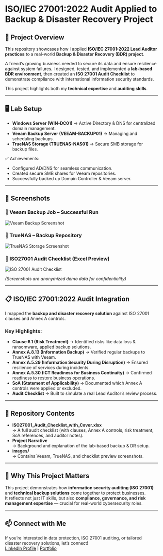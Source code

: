 # ISO/IEC 27001:2022 Audit Applied to Backup & Disaster Recovery Project   

## 📌 Project Overview  
This repository showcases how I applied **ISO/IEC 27001:2022 Lead Auditor practices** to a real-world **Backup & Disaster Recovery (BDR) project**.  

A friend’s growing business needed to secure its data and ensure resilience against system failures. I designed, tested, and implemented a **lab-based BDR environment**, then created an **ISO 27001 Audit Checklist** to demonstrate compliance with international information security standards.  

This project highlights both my **technical expertise** and **auditing skills**.  

---

## 🖥️ Lab Setup  
- **Windows Server (WIN-DC01)** → Active Directory & DNS for centralized domain management.  
- **Veeam Backup Server (VEEAM-BACKUP01)** → Managing and scheduling backups.  
- **TrueNAS Storage (TRUENAS-NAS01)** → Secure SMB storage for backup files.  

✅ Achievements:  
- Configured AD/DNS for seamless communication.  
- Created secure SMB shares for Veeam repositories.  
- Successfully backed up Domain Controller & Veeam server.  

---

## 📸 Screenshots  

### 🔹 Veeam Backup Job – Successful Run  
![Veeam Backup Screenshot](images/veeam-backup-success.png)  

### 🔹 TrueNAS – Backup Repository  
![TrueNAS Storage Screenshot](images/truenas-repo.png)  

### 🔹 ISO27001 Audit Checklist (Excel Preview)  
![ISO 27001 Audit Checklist](images/audit-checklist-preview.png)  

*(Screenshots are anonymized demo data for confidentiality)*  

---

## 📋 ISO/IEC 27001:2022 Audit Integration  
I mapped the **backup and disaster recovery solution** against ISO 27001 clauses and Annex A controls.  

### Key Highlights:  
- **Clause 6.1 (Risk Treatment)** → Identified risks like data loss & ransomware, applied backup solutions.  
- **Annex A.8.13 (Information Backup)** → Verified regular backups to TrueNAS with Veeam.  
- **Annex A.5.29 (Information Security During Disruption)** → Ensured resilience of services during incidents.  
- **Annex A.5.30 (ICT Readiness for Business Continuity)** → Confirmed readiness to restore business operations.  
- **SoA (Statement of Applicability)** → Documented which Annex A controls were applied or excluded.  
- **Audit Checklist** → Built to simulate a real Lead Auditor’s review process.   

---

## 📂 Repository Contents  
- **ISO27001_Audit_Checklist_with_Cover.xlsx**  
  → A full audit checklist (with clauses, Annex A controls, risk treatment, SoA references, and auditor notes).  
- **Project Narrative**  
  → Background and explanation of the lab-based backup & DR setup.  
- **images/**  
  → Contains Veeam, TrueNAS, and checklist preview screenshots.  

---

## 🚀 Why This Project Matters  
This project demonstrates how **information security auditing (ISO 27001)** and **technical backup solutions** come together to protect businesses.  
It reflects not just IT skills, but also **compliance, governance, and risk management expertise** — crucial for real-world cybersecurity roles.  

---

## 📫 Connect with Me  
If you’re interested in data protection, ISO 27001 auditing, or tailored disaster recovery solutions, let’s connect!  
[LinkedIn Profile](#) | [Portfolio](#)
